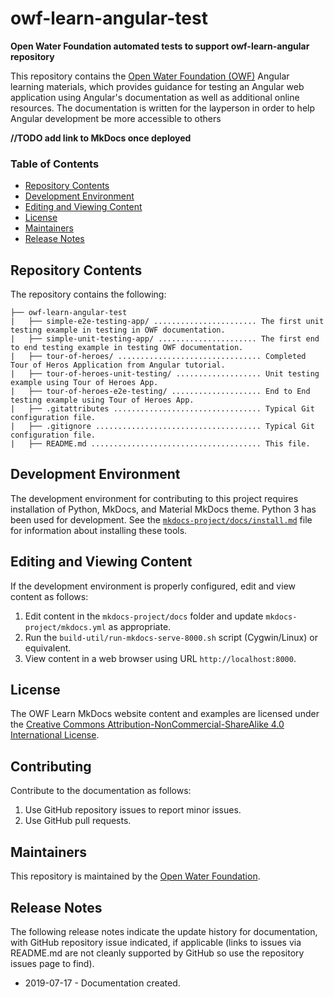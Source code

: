 # owf-learn-angular-test
**Open Water Foundation automated tests to support owf-learn-angular repository**

This repository contains the [Open Water Foundation (OWF)](http://openwaterfoundation.org/) Angular learning materials, which provides guidance for testing an Angular web application using Angular's documentation as well as additional online resources. The documentation is written for the layperson in order to help Angular development be more accessible to others

**//TODO add link to MkDocs once deployed**

### Table of Contents

- [Repository Contents](https://github.com/OpenWaterFoundation/owf-learn-angular#repository-contents)
- [Development Environment](https://github.com/OpenWaterFoundation/owf-learn-angular#development-environment)
- [Editing and Viewing Content](https://github.com/OpenWaterFoundation/owf-learn-angular#editing-and-viewing-content)
- [License](https://github.com/OpenWaterFoundation/owf-learn-angular#license)
- [Maintainers](https://github.com/OpenWaterFoundation/owf-learn-angular#maintainers)
- [Release Notes](https://github.com/OpenWaterFoundation/owf-learn-angular#release-notes)

## Repository Contents

The repository contains the following:

```
├── owf-learn-angular-test
|   ├── simple-e2e-testing-app/ ....................... The first unit testing example in testing in OWF documentation. 
|   ├── simple-unit-testing-app/ ...................... The first end to end testing example in testing OWF documentation.
|   ├── tour-of-heroes/ ................................ Completed Tour of Heros Application from Angular tutorial.
|   ├── tour-of-heroes-unit-testing/ ................... Unit testing example using Tour of Heroes App.
|   ├── tour-of-heroes-e2e-testing/ .................... End to End testing example using Tour of Heroes App.
|   ├── .gitattributes ................................. Typical Git configuration file.
|   ├── .gitignore ..................................... Typical Git configuration file.
|   ├── README.md ...................................... This file.
```

## Development Environment

The development environment for contributing to this project requires installation of Python, MkDocs, and Material MkDocs theme. Python 3 has been used for development. See the [`mkdocs-project/docs/install.md`](https://github.com/OpenWaterFoundation/owf-learn-mkdocs/blob/master/mkdocs-project/docs/install.md) file for information about installing these tools.

## Editing and Viewing Content

If the development environment is properly configured, edit and view content as follows:

1. Edit content in the `mkdocs-project/docs` folder and update `mkdocs-project/mkdocs.yml` as appropriate.
2. Run the `build-util/run-mkdocs-serve-8000.sh` script (Cygwin/Linux) or equivalent.
3. View content in a web browser using URL `http://localhost:8000`.

## License

The OWF Learn MkDocs website content and examples are licensed under the [Creative Commons Attribution-NonCommercial-ShareAlike 4.0 International License](https://creativecommons.org/licenses/by-nc-sa/4.0).

## Contributing

Contribute to the documentation as follows:

1. Use GitHub repository issues to report minor issues.
2. Use GitHub pull requests.

## Maintainers

This repository is maintained by the [Open Water Foundation](http://openwaterfoundation.org/).

## Release Notes

The following release notes indicate the update history for documentation, with GitHub repository issue indicated, if applicable (links to issues via README.md are not cleanly supported by GitHub so use the repository issues page to find).

- 2019-07-17 - Documentation created.